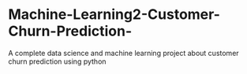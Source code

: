 # Machine-Learning2-Customer-Churn-Prediction-
A complete data science and machine learning project about customer churn prediction using python
